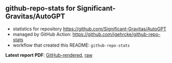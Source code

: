 ## github-repo-stats for Significant-Gravitas/AutoGPT

- statistics for repository https://github.com/Significant-Gravitas/AutoGPT
- managed by GitHub Action: https://github.com/jgehrcke/github-repo-stats
- workflow that created this README: `github-repo-stats`

**Latest report PDF**: [GitHub-rendered](https://github.com/Significant-Gravitas/AutoGPT/blob/github-repo-stats/Significant-Gravitas/AutoGPT/latest-report/report.pdf), [raw](https://github.com/Significant-Gravitas/AutoGPT/raw/github-repo-stats/Significant-Gravitas/AutoGPT/latest-report/report.pdf)

